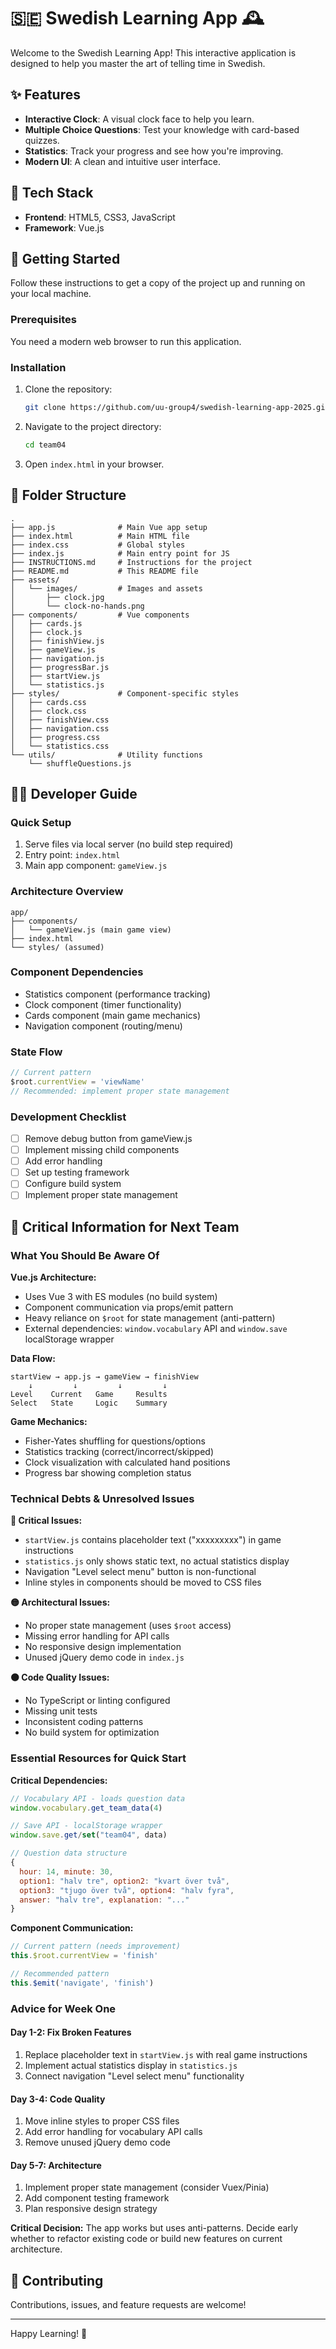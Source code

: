 
# 🇸🇪 Swedish Learning App 🕰️

Welcome to the Swedish Learning App! This interactive application is designed to help you master the art of telling time in Swedish.

## ✨ Features

*   **Interactive Clock**: A visual clock face to help you learn.
*   **Multiple Choice Questions**: Test your knowledge with card-based quizzes.
*   **Statistics**: Track your progress and see how you're improving.
*   **Modern UI**: A clean and intuitive user interface.

## 🚀 Tech Stack

*   **Frontend**: HTML5, CSS3, JavaScript
*   **Framework**: Vue.js

## 🏁 Getting Started

Follow these instructions to get a copy of the project up and running on your local machine.

### Prerequisites

You need a modern web browser to run this application.

### Installation

1.  Clone the repository:
    ```bash
    git clone https://github.com/uu-group4/swedish-learning-app-2025.git
    ```
2.  Navigate to the project directory:
    ```bash
    cd team04
    ```
3.  Open `index.html` in your browser.

## 📂 Folder Structure

```
.
├── app.js              # Main Vue app setup
├── index.html          # Main HTML file
├── index.css           # Global styles
├── index.js            # Main entry point for JS
├── INSTRUCTIONS.md     # Instructions for the project
├── README.md           # This README file
├── assets/
│   └── images/         # Images and assets
│       ├── clock.jpg
│       └── clock-no-hands.png
├── components/         # Vue components
│   ├── cards.js
│   ├── clock.js
│   ├── finishView.js
│   ├── gameView.js
│   ├── navigation.js
│   ├── progressBar.js
│   ├── startView.js
│   └── statistics.js
├── styles/             # Component-specific styles
│   ├── cards.css
│   ├── clock.css
│   ├── finishView.css
│   ├── navigation.css
│   ├── progress.css
│   └── statistics.css
└── utils/              # Utility functions
    └── shuffleQuestions.js
```

## 👨‍💻 Developer Guide

### Quick Setup

1. Serve files via local server (no build step required)
2. Entry point: `index.html`
3. Main app component: `gameView.js`

### Architecture Overview

```text
app/
├── components/
│   └── gameView.js (main game view)
├── index.html
└── styles/ (assumed)
```

### Component Dependencies

* Statistics component (performance tracking)
* Clock component (timer functionality)
* Cards component (main game mechanics)
* Navigation component (routing/menu)

### State Flow

```javascript
// Current pattern
$root.currentView = 'viewName'
// Recommended: implement proper state management
```

### Development Checklist

* [ ] Remove debug button from gameView.js
* [ ] Implement missing child components
* [ ] Add error handling
* [ ] Set up testing framework
* [ ] Configure build system
* [ ] Implement proper state management

## 🚨 Critical Information for Next Team

### What You Should Be Aware Of

**Vue.js Architecture:**

* Uses Vue 3 with ES modules (no build system)
* Component communication via props/emit pattern
* Heavy reliance on `$root` for state management (anti-pattern)
* External dependencies: `window.vocabulary` API and `window.save` localStorage wrapper

**Data Flow:**

```text
startView → app.js → gameView → finishView
    ↓         ↓         ↓         ↓
Level    Current   Game     Results
Select   State     Logic    Summary
```

**Game Mechanics:**

* Fisher-Yates shuffling for questions/options
* Statistics tracking (correct/incorrect/skipped)
* Clock visualization with calculated hand positions
* Progress bar showing completion status

### Technical Debts & Unresolved Issues

**🔴 Critical Issues:**

* `startView.js` contains placeholder text ("xxxxxxxxx") in game instructions
* `statistics.js` only shows static text, no actual statistics display
* Navigation "Level select menu" button is non-functional
* Inline styles in components should be moved to CSS files

**🟡 Architectural Issues:**

* No proper state management (uses `$root` access)
* Missing error handling for API calls
* No responsive design implementation
* Unused jQuery demo code in `index.js`

**🟠 Code Quality Issues:**

* No TypeScript or linting configured
* Missing unit tests
* Inconsistent coding patterns
* No build system for optimization

### Essential Resources for Quick Start

**Critical Dependencies:**

```javascript
// Vocabulary API - loads question data
window.vocabulary.get_team_data(4)

// Save API - localStorage wrapper  
window.save.get/set("team04", data)

// Question data structure
{
  hour: 14, minute: 30,
  option1: "halv tre", option2: "kvart över två",
  option3: "tjugo över två", option4: "halv fyra",
  answer: "halv tre", explanation: "..."
}
```

**Component Communication:**

```javascript
// Current pattern (needs improvement)
this.$root.currentView = 'finish'

// Recommended pattern
this.$emit('navigate', 'finish')
```

### Advice for Week One

#### Day 1-2: Fix Broken Features

1. Replace placeholder text in `startView.js` with real game instructions
2. Implement actual statistics display in `statistics.js`
3. Connect navigation "Level select menu" functionality

#### Day 3-4: Code Quality

1. Move inline styles to proper CSS files
2. Add error handling for vocabulary API calls
3. Remove unused jQuery demo code

#### Day 5-7: Architecture

1. Implement proper state management (consider Vuex/Pinia)
2. Add component testing framework
3. Plan responsive design strategy

**Critical Decision:** The app works but uses anti-patterns. Decide early whether to refactor existing code or build new features on current architecture.

## 🤝 Contributing

Contributions, issues, and feature requests are welcome!

---

Happy Learning! 🎉
